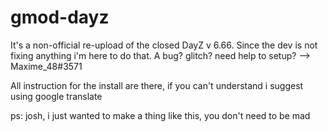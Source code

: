 # gmod-dayz
It's a non-official re-upload of the closed DayZ v 6.66.
Since the dev is not fixing anything i'm here to do that.
A bug? glitch? need help to setup? --> Maxime_48#3571

All instruction for the install are there, if you can't understand i suggest using google translate








ps: josh, i just wanted to make a thing like this, you don't need to be mad
